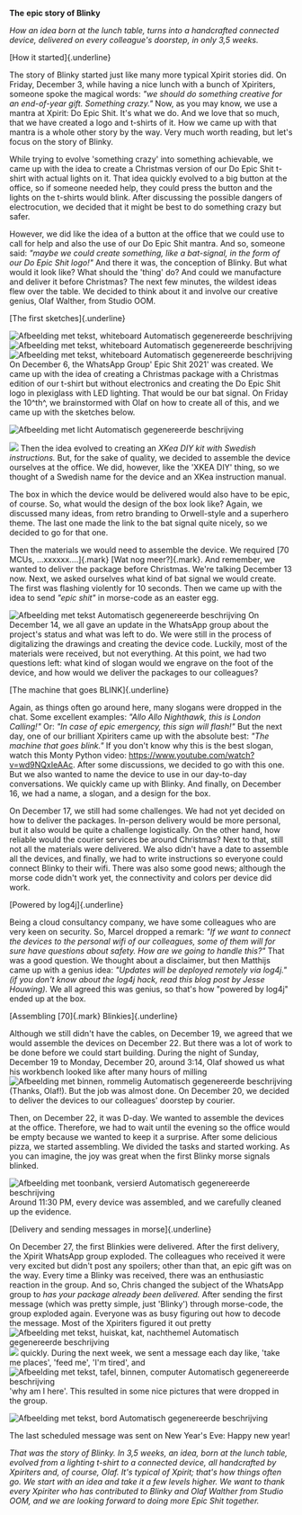 **The** **epic story of Blinky**

*How an idea born at the lunch table, turns into a handcrafted connected
device, delivered on every colleague\'s doorstep, in only 3,5 weeks.*

[How it started]{.underline}

The story of Blinky started just like many more typical Xpirit stories
did. On Friday, December 3, while having a nice lunch with a bunch of
Xpiriters, someone spoke the magical words: *\"we should do something
creative* *for an end-of-year gift. Something crazy.\"* Now, as you may
know, we use a mantra at Xpirit: Do Epic Shit. It\'s what we do. And we
love that so much, that we have created a logo and t-shirts of it. How
we came up with that mantra is a whole other story by the way. Very much
worth reading, but let\'s focus on the story of Blinky.

While trying to evolve \'something crazy\' into something achievable, we
came up with the idea to create a Christmas version of our Do Epic Shit
t-shirt with actual lights on it. That idea quickly evolved to a big
button at the office, so if someone needed help, they could press the
button and the lights on the t-shirts would blink. After discussing the
possible dangers of electrocution, we decided that it might be best to
do something crazy but safer.

However, we did like the idea of a button at the office that we could
use to call for help and also the use of our Do Epic Shit mantra. And
so, someone said: *\"maybe we could create something, like a bat-signal,
in the form of our Do Epic Shit logo!\"* And there it was, the
conception of Blinky. But what would it look like? What should the
\'thing\' do? And could we manufacture and deliver it before Christmas?
The next few minutes, the wildest ideas flew over the table. We decided
to think about it and involve our creative genius, Olaf Walther, from
Studio OOM.

[The first sketches]{.underline}

![Afbeelding met tekst, whiteboard Automatisch gegenereerde
beschrijving](./media/image1.jpeg)
![Afbeelding met tekst, whiteboard
Automatisch gegenereerde
beschrijving](./media/image2.jpeg)
![Afbeelding met tekst, whiteboard Automatisch
gegenereerde
beschrijving](./media/image3.jpeg)
On December 6, the WhatsApp Group\' Epic Shit 2021\'
was created. We came up with the idea of creating a Christmas package
with a Christmas edition of our t-shirt but without electronics and
creating the Do Epic Shit logo in plexiglass with LED lighting. That
would be our bat signal. On Friday the 10^th^, we brainstormed with Olaf
on how to create all of this, and we came up with the sketches below.

![Afbeelding met licht Automatisch gegenereerde
beschrijving](./media/image4.jpeg)


![](./media/image5.jpg)
Then the idea evolved to creating an *XKea
DIY kit with Swedish instructions.* But, for the sake of quality, we
decided to assemble the device ourselves at the office. We did, however,
like the \'XKEA DIY\' thing, so we thought of a Swedish name for the
device and an XKea instruction manual.

The box in which the device would be delivered would also have to be
epic, of course. So, what would the design of the box look like? Again,
we discussed many ideas, from retro branding to Orwell-style and a
superhero theme. The last one made the link to the bat signal quite
nicely, so we decided to go for that one.

Then the materials we would need to assemble the device. We required [70
MCUs, ...xxxxxx....]{.mark} [Wat nog meer?]{.mark}. And remember, we
wanted to deliver the package before Christmas. We\'re talking December
13 now. Next, we asked ourselves what kind of bat signal we would
create. The first was flashing violently for 10 seconds. Then we came up
with the idea to send *\"epic shit\"* in morse-code as an easter egg.

![Afbeelding met tekst Automatisch gegenereerde
beschrijving](./media/image6.jpg)
On December 14, we all gave an update in
the WhatsApp group about the project\'s status and what was left to do.
We were still in the process of digitalizing the drawings and creating
the device code. Luckily, most of the materials were received, but not
everything. At this point, we had two questions left: what kind of
slogan would we engrave on the foot of the device, and how would we
deliver the packages to our colleagues?

[The machine that goes BLINK]{.underline}

Again, as things often go around here, many slogans were dropped in the
chat. Some excellent examples: *\"Allo Allo Nighthawk, this is London
Calling!\"* Or: *\"In case of epic emergency, this sign will flash!\"*
But the next day, one of our brilliant Xpiriters came up with the
absolute best: *\"The machine that goes blink.\"* If you don\'t know why
this is the best slogan, watch this Monty Python video:
<https://www.youtube.com/watch?v=wd9NQxIeAAc>. After some discussions,
we decided to go with this one. But we also wanted to name the device to
use in our day-to-day conversations. We quickly came up with Blinky. And
finally, on December 16, we had a name, a slogan, and a design for the
box.

On December 17, we still had some challenges. We had not yet decided on
how to deliver the packages. In-person delivery would be more personal,
but it also would be quite a challenge logistically. On the other hand,
how reliable would the courier services be around Christmas? Next to
that, still not all the materials were delivered. We also didn\'t have a
date to assemble all the devices, and finally, we had to write
instructions so everyone could connect Blinky to their wifi. There was
also some good news; although the morse code didn\'t work yet, the
connectivity and colors per device did work.

[Powered by log4j]{.underline}

Being a cloud consultancy company, we have some colleagues who are very
keen on security. So, Marcel dropped a remark: *\"If we want to connect
the devices to the personal wifi of our colleagues, some of them will*
*for sure* *have questions about safety. How are we going to handle
this?\"* That was a good question. We thought about a disclaimer, but
then Matthijs came up with a genius idea: *\"Updates will be deployed
remotely via log4j.\"* *(if you* *don\'t* *know about the log4j hack,
read this blog post by Jesse Houwing).* We all agreed this was genius,
so that\'s how \"powered by log4j\" ended up at the box.

[Assembling [70]{.mark} Blinkies]{.underline}

Although we still didn\'t have the cables, on December 19, we agreed
that we would assemble the devices on December 22. But there was a lot
of work to be done before we could start building. During the night of
Sunday, December 19 to Monday, December 20, around 3:14, Olaf showed us
what his workbench looked like after many hours of milling![Afbeelding
met binnen, rommelig Automatisch gegenereerde
beschrijving](./media/image7.jpg)
 (Thanks, Olaf!). But the job was almost
done. On December 20, we decided to deliver the devices to our
colleagues\' doorstep by courier.

Then, on December 22, it was D-day. We wanted to assemble the devices at
the office. Therefore, we had to wait until the evening so the office
would be empty because we wanted to keep it a surprise. After some
delicious pizza, we started assembling. We divided the tasks and started
working. As you can imagine, the joy was great when the first Blinky
morse signals blinked.

![Afbeelding met toonbank, versierd Automatisch gegenereerde
beschrijving](./media/image8.jpeg)
Around 11:30 PM, every device was
assembled, and we carefully cleaned up the evidence.

[Delivery and sending messages in morse]{.underline}

On December 27, the first Blinkies were delivered. After the first
delivery, the Xpirit WhatsApp group exploded. The colleagues who
received it were very excited but didn\'t post any spoilers; other than
that, an epic gift was on the way. Every time a Blinky was received,
there was an enthusiastic reaction in the group. And so, Chris changed
the subject of the WhatsApp group to *has* *your package already been*
*delivered.* After sending the first message (which was pretty simple,
just 'Blinky') through morse-code, the group exploded again. Everyone
was as busy figuring out how to decode the message. Most of the
Xpiriters figured it out pretty ![Afbeelding met tekst, huiskat, kat,
nachthemel Automatisch gegenereerde
beschrijving](./media/image9.jpg)
![](./media/image10.jpg)
quickly. During the next week, we sent a message each
day like, 'take me places', 'feed me', 'I'm tired', and ![Afbeelding met
tekst, tafel, binnen, computer Automatisch gegenereerde
beschrijving](./media/image11.jpeg)
'why am I here'. This resulted in some
nice pictures that were dropped in the group.

![Afbeelding met tekst, bord Automatisch gegenereerde
beschrijving](./media/image12.jpg)


The last scheduled message was sent on New Year\'s Eve: Happy new year!

*That was the story of Blinky. In 3,5 weeks, an idea, born at the lunch
table, evolved from a lighting t-shirt to a connected device, all
handcrafted by Xpiriters and, of course, Olaf.* *It\'s typical of
Xpirit;* *that\'s* *how things often go. We start with an idea and take
it a few levels higher. We want to thank every Xpiriter who has
contributed to Blinky* *and Olaf Walther from Studio OOM, and we are
looking forward to doing more Epic Shit together.*
